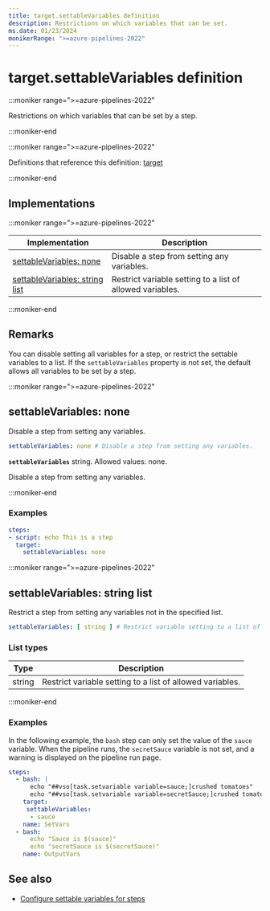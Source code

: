 ```yaml
---
title: target.settableVariables definition
description: Restrictions on which variables that can be set.
ms.date: 01/23/2024
monikerRange: ">=azure-pipelines-2022"
---
```


# target.settableVariables definition

<!-- :::description::: -->
:::moniker range=">=azure-pipelines-2022"

<!-- :::editable-content name="description"::: -->
Restrictions on which variables that can be set by a step.
<!-- :::editable-content-end::: -->

:::moniker-end
<!-- :::description-end::: -->

<!-- :::parents::: -->
:::moniker range=">=azure-pipelines-2022"

Definitions that reference this definition: [target](target.md)

:::moniker-end
<!-- :::parents-end::: -->

## Implementations

<!-- :::implementations-list::: -->
:::moniker range=">=azure-pipelines-2022"

| Implementation | Description |
|---|---|
| [settableVariables: none](#settablevariablesstring) | Disable a step from setting any variables. |
| [settableVariables: string list](#settablevariablesstringlist) | Restrict variable setting to a list of allowed variables. |

:::moniker-end
<!-- :::implementations-list-end::: -->

<!-- :::remarks::: -->
<!-- :::editable-content name="remarks"::: -->
## Remarks

You can disable setting all variables for a step, or restrict the settable variables to a list. If the `settableVariables` property is not set, the default allows all variables to be set by a step.
<!-- :::editable-content-end::: -->
<!-- :::remarks-end::: -->

<!-- :::examples::: -->
<!-- :::editable-content name="examples"::: -->
<!-- :::editable-content-end::: -->
<!-- :::examples-end::: -->

<!-- :::implementations::: -->
<!-- :::implementation-item name="settableVariables: string"::: -->
<a name="settablevariablesstring"></a>
<!-- :::stringAnyOf::: -->
:::moniker range=">=azure-pipelines-2022"

<!-- :::implementation-signature::: -->
## settableVariables: none
<!-- :::implementation-signature-end::: -->

<!-- :::implementation-description::: -->
<!-- :::editable-content name="description"::: -->
Disable a step from setting any variables.
<!-- :::editable-content-end::: -->
<!-- :::implementation-description-end::: -->

<!-- :::implementation-syntax::: -->
```yaml
settableVariables: none # Disable a step from setting any variables.
```
<!-- :::implementation-syntax-end::: -->

<!-- :::implementation-string-item::: -->
**`settableVariables`** string. Allowed values: none.<br>
<!-- :::editable-content name="description"::: -->
Disable a step from setting any variables.
<!-- :::editable-content-end::: -->
<!-- :::implementation-string-item-end::: -->

:::moniker-end
<!-- :::stringAnyOf-end::: -->

<!-- :::remarks::: -->
<!-- :::editable-content name="remarks"::: -->
<!-- :::editable-content-end::: -->
<!-- :::remarks-end::: -->

<!-- :::examples::: -->
<!-- :::editable-content name="examples"::: -->
### Examples

```yaml
steps:
- script: echo This is a step
  target:
    settableVariables: none
```
<!-- :::editable-content-end::: -->
<!-- :::examples-end::: -->
<!-- :::implementation-item-end::: -->
<!-- :::implementation-item name="settableVariables: string list"::: -->
<a name="settablevariablesstringlist"></a>
<!-- :::arrayAnyOf::: -->
:::moniker range=">=azure-pipelines-2022"

<!-- :::implementation-signature::: -->
## settableVariables: string list
<!-- :::implementation-signature-end::: -->

<!-- :::implementation-description::: -->
<!-- :::editable-content name="description"::: -->
Restrict a step from setting any variables not in the specified list.
<!-- :::editable-content-end::: -->
<!-- :::implementation-description-end::: -->

<!-- :::implementation-syntax::: -->
```yaml
settableVariables: [ string ] # Restrict variable setting to a list of allowed variables.
```
<!-- :::implementation-syntax-end::: -->

### List types

<!-- :::implementation-list-types::: -->
| Type | Description |
|---|---|
| string | Restrict variable setting to a list of allowed variables. |
<!-- :::implementation-list-types-end::: -->

:::moniker-end
<!-- :::arrayAnyOf-end::: -->

<!-- :::remarks::: -->
<!-- :::editable-content name="remarks"::: -->
<!-- :::editable-content-end::: -->
<!-- :::remarks-end::: -->

<!-- :::examples::: -->
<!-- :::editable-content name="examples"::: -->
### Examples

In the following example, the `bash` step can only set the value of the `sauce` variable. When the pipeline runs, the `secretSauce` variable is not set, and a warning is displayed on the pipeline run page.

```yaml
steps:
  - bash: |
      echo "##vso[task.setvariable variable=sauce;]crushed tomatoes"
      echo "##vso[task.setvariable variable=secretSauce;]crushed tomatoes with garlic"
    target:
     settableVariables:
      - sauce
    name: SetVars
  - bash: 
      echo "Sauce is $(sauce)"
      echo "secretSauce is $(secretSauce)"
    name: OutputVars
```
<!-- :::editable-content-end::: -->
<!-- :::examples-end::: -->
<!-- :::implementation-item-end::: -->
<!-- :::implementations-end::: -->

<!-- :::see-also::: -->
<!-- :::editable-content name="seeAlso"::: -->
## See also

- [Configure settable variables for steps](/azure/devops/pipelines/process/variables#configure-settable-variables-for-steps)
<!-- :::editable-content-end::: -->
<!-- :::see-also-end::: -->
